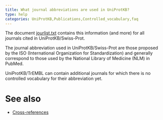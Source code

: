 ```yaml
---
title: What journal abbreviations are used in UniProtKB?
type: help
categories: UniProtKB,Publications,Controlled_vocabulary,faq
---
```


The document [jourlist.txt](https://ftp.uniprot.org/pub/databases/uniprot/current_release/knowledgebase/complete/docs/jourlist.txt) contains this information (and more) for all journals cited in UniProtKB/Swiss-Prot.

The journal abbreviation used in UniProtKB/Swiss-Prot are those proposed by the ISO (International Organization for Standardization) and generally correspond to those used by the National Library of Medicine (NLM) in PubMed.

UniProtKB/TrEMBL can contain additional journals for which there is no controlled vocabulary for their abbreviation yet.

# See also

-   [Cross-references](https://www.uniprot.org/help/cross_references_section)
